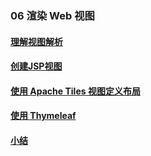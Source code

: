 ### 06 渲染 Web 视图
>
#### [理解视图解析](https://github.com/lu666666/notebooks/blob/master/java/spring/sping_in_action/06/01.md)
>
#### [创建JSP视图](https://github.com/lu666666/notebooks/blob/master/java/spring/sping_in_action/06/02.md)
>
#### [使用 Apache Tiles 视图定义布局](https://github.com/lu666666/notebooks/blob/master/java/spring/sping_in_action/06/03.md)
>
#### [使用 Thymeleaf](https://github.com/lu666666/notebooks/blob/master/java/spring/sping_in_action/06/04.md)
>
#### [小结](https://github.com/lu666666/notebooks/blob/master/java/spring/sping_in_action/06/05.md)

